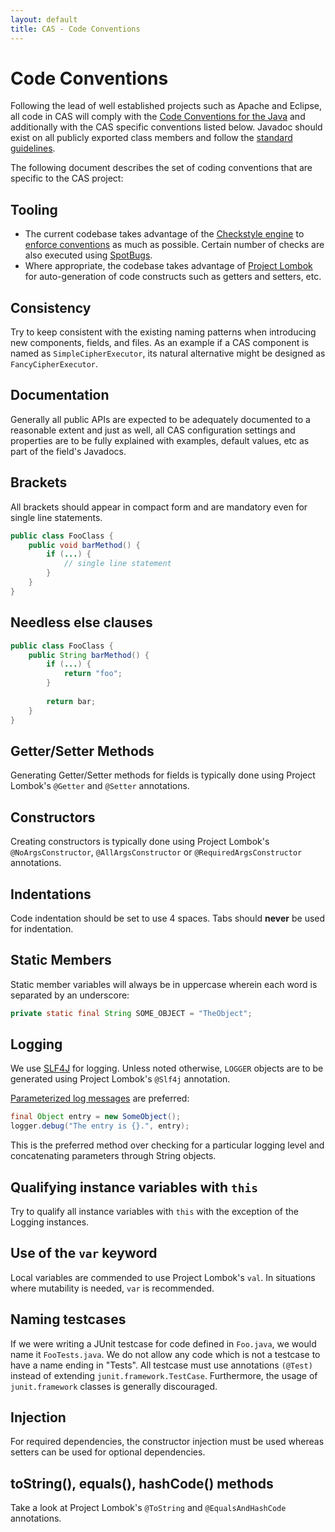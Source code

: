 ```yaml
---
layout: default
title: CAS - Code Conventions
---
```


# Code Conventions

Following the lead of well established projects such as Apache and Eclipse, all code in CAS will comply with the [Code Conventions for the Java](http://java.sun.com/docs/codeconv/html/CodeConvTOC.doc.html) and additionally with the CAS specific conventions listed below. Javadoc should exist on all publicly exported class members and follow the [standard guidelines](http://java.sun.com/j2se/javadoc/writingdoccomments/index.html).

The following document describes the set of coding conventions that are specific to the CAS project:

## Tooling

- The current codebase takes advantage of the [Checkstyle engine](http://checkstyle.sourceforge.net) to [enforce conventions](https://github.com/Apereo/cas/blob/master/style/checkstyle-rules.xml) as much as possible. Certain number of checks are also executed using [SpotBugs](https://spotbugs.github.io/).
- Where appropriate, the codebase takes advantage of [Project Lombok](https://projectlombok.org/) for auto-generation of code constructs such as getters and setters, etc.
 
## Consistency

Try to keep consistent with the existing naming patterns when introducing new components, fields, and files. As an example if a CAS component is named as `SimpleCipherExecutor`, its natural alternative might be designed as `FancyCipherExecutor`. 

## Documentation

Generally all public APIs are expected to be adequately documented to a reasonable extent and just as well, all CAS configuration settings and properties are to be fully explained with examples, default values, etc as part of the field's Javadocs.

## Brackets

All brackets should appear in compact form and are mandatory even for single line statements.

```java
public class FooClass {
    public void barMethod() {
        if (...) {
            // single line statement
        }
    }
}
```


## Needless else clauses

```java
public class FooClass {
    public String barMethod() {
        if (...) {
            return "foo";
        }
         
        return bar;
    }
}
```

## Getter/Setter Methods

Generating Getter/Setter methods for fields is typically done using Project Lombok's `@Getter` and `@Setter` annotations.

## Constructors

Creating constructors is typically done using Project Lombok's `@NoArgsConstructor`, `@AllArgsConstructor` or `@RequiredArgsConstructor` annotations.

## Indentations

Code indentation should be set to use 4 spaces. Tabs should **never** be used for indentation.

## Static Members

Static member variables will always be in uppercase wherein each word is separated by an underscore:

```java
private static final String SOME_OBJECT = "TheObject"; 
```

## Logging

We use [SLF4J](http://www.slf4j.org/index.html) for logging. Unless noted otherwise, `LOGGER` objects are to be generated using Project Lombok's `@Slf4j` annotation.

[Parameterized log messages](http://www.slf4j.org/faq.html#logging_performance) are preferred:

```java
final Object entry = new SomeObject();
logger.debug("The entry is {}.", entry);
```

This is the preferred method over checking for a particular logging level and concatenating parameters through String objects.

## Qualifying instance variables with `this`

Try to qualify all instance variables with `this` with the exception of the Logging instances. 

## Use of the `var` keyword

Local variables are commended to use Project Lombok's `val`. In situations where mutability is needed, `var` is recommended.

## Naming testcases

If we were writing a JUnit testcase for code defined in `Foo.java`, we would name it `FooTests.java`. We do not allow any code which is not a testcase to have a name ending in "Tests". All testcase must use annotations `(@Test)` instead of extending `junit.framework.TestCase`. Furthermore, the usage of `junit.framework` classes is generally discouraged. 

## Injection

For required dependencies, the constructor injection must be used whereas setters can be used for optional dependencies.

## toString(), equals(), hashCode() methods

Take a look at Project Lombok's `@ToString` and `@EqualsAndHashCode` annotations.
